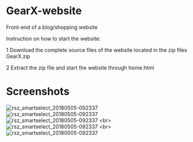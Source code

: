# GearX-website
Front-end of a blog/shopping website

Instruction on how to start the website:

1 Download the complete source files of the website located in the zip files GearX.zip

2 Extract the zip file and start the website through home.html

# Screenshots

![rsz_smartselect_20180505-092337](https://raw.githubusercontent.com/lazarAdam/GearX-website/master/Screenshot_2019-02-17%20GearX.png)
<br/>
![rsz_smartselect_20180505-092337](https://raw.githubusercontent.com/lazarAdam/GearX-website/master/Screenshot_2019-02-17%20contact%20us.png)
<br/>
![rsz_smartselect_20180505-092337](https://raw.githubusercontent.com/lazarAdam/GearX-website/master/Screenshot_2019-02-17%20ministore.jpg)
<br\>
![rsz_smartselect_20180505-092337](https://raw.githubusercontent.com/lazarAdam/GearX-website/master/Screenshot_2019-02-17%20SETUP5.jpg)
<br\>
![rsz_smartselect_20180505-092337](https://raw.githubusercontent.com/lazarAdam/GearX-website/master/Screenshot_2019-02-17%20SETUP2.jpg)
